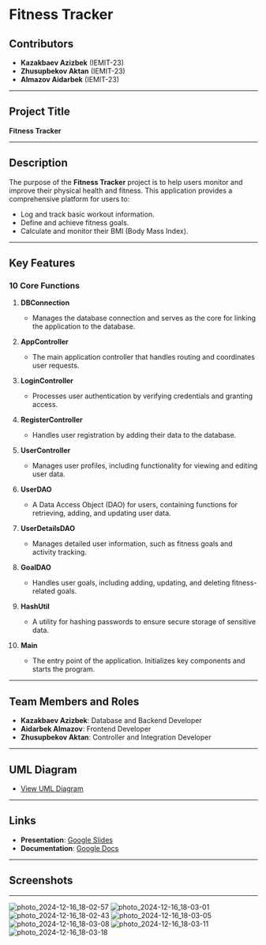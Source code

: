 # Fitness Tracker

## Contributors
- **Kazakbaev Azizbek** (IEMIT-23)
- **Zhusupbekov Aktan** (IEMIT-23)
- **Almazov Aidarbek** (IEMIT-23)

---

## Project Title
**Fitness Tracker**

---

## Description
The purpose of the **Fitness Tracker** project is to help users monitor and improve their physical health and fitness. This application provides a comprehensive platform for users to:
- Log and track basic workout information.
- Define and achieve fitness goals.
- Calculate and monitor their BMI (Body Mass Index).

---

## Key Features

### 10 Core Functions

1. **DBConnection**
   - Manages the database connection and serves as the core for linking the application to the database.

2. **AppController**
   - The main application controller that handles routing and coordinates user requests.

3. **LoginController**
   - Processes user authentication by verifying credentials and granting access.

4. **RegisterController**
   - Handles user registration by adding their data to the database.

5. **UserController**
   - Manages user profiles, including functionality for viewing and editing user data.

6. **UserDAO**
   - A Data Access Object (DAO) for users, containing functions for retrieving, adding, and updating user data.

7. **UserDetailsDAO**
   - Manages detailed user information, such as fitness goals and activity tracking.

8. **GoalDAO**
   - Handles user goals, including adding, updating, and deleting fitness-related goals.

9. **HashUtil**
   - A utility for hashing passwords to ensure secure storage of sensitive data.

10. **Main**
    - The entry point of the application. Initializes key components and starts the program.

---

## Team Members and Roles
- **Kazakbaev Azizbek**: Database and Backend Developer
- **Aidarbek Almazov**: Frontend Developer
- **Zhusupbekov Aktan**: Controller and Integration Developer

---

## UML Diagram
- [View UML Diagram](https://drive.google.com/file/d/1L8wbXvmA6QEyIyRY4_krgXrJygtp9x6R/view?usp=sharing)

---

## Links

- **Presentation**: [Google Slides](https://docs.google.com/presentation/d/1cZHkekPS2UGW5dnFMeXWuAf8YJT0Des8/edit?usp=sharing&ouid=114367629336058154276&rtpof=true&sd=true)
- **Documentation**: [Google Docs](https://docs.google.com/document/d/1_LlvPNE4q_id3tU8AIw1OFMvQMjS4FU1me5HuHrlp0Y/edit?usp=sharing)

---

## Screenshots

---





![photo_2024-12-16_18-02-57](https://github.com/user-attachments/assets/a5b5067d-89a2-44f2-a820-2269f3885459)
![photo_2024-12-16_18-03-01](https://github.com/user-attachments/assets/9a21b239-c753-488c-a6d0-94bbc4e823bd)
![photo_2024-12-16_18-02-43](https://github.com/user-attachments/assets/41eab8f7-7263-43af-9808-8ae88eeafa28)
![photo_2024-12-16_18-03-05](https://github.com/user-attachments/assets/e29a157f-4eda-43d2-b065-26186f35db5b)
![photo_2024-12-16_18-03-08](https://github.com/user-attachments/assets/91adb2a9-0ede-4b52-85b1-77fdd3ef3711)
![photo_2024-12-16_18-03-11](https://github.com/user-attachments/assets/9ecd3881-c743-4f06-86cb-942afc6f130f)
![photo_2024-12-16_18-03-18](https://github.com/user-attachments/assets/24a09d74-7468-4c72-abe4-3e5610090825)










